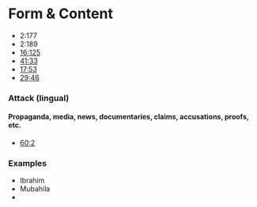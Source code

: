 # Form & Content

- 2:177
- 2:189
- [16:125](https://quran.com/16/125)
- [41:33](https://quran.com/41/33)
- [17:53](https://quran.com/17/53)
- [29:46](https://quran.com/29/46)


### Attack (lingual)
#### Propaganda, media, news, documentaries, claims, accusations, proofs, etc.

- [60:2](https://quran.com/60/2)

### Examples

- Ibrahim
- Mubahila
- 
